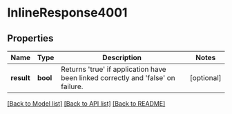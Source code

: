 # InlineResponse4001

## Properties
Name | Type | Description | Notes
------------ | ------------- | ------------- | -------------
**result** | **bool** | Returns &#x27;true&#x27; if application have been linked correctly and &#x27;false&#x27; on failure. | [optional] 

[[Back to Model list]](../../README.md#documentation-for-models) [[Back to API list]](../../README.md#documentation-for-api-endpoints) [[Back to README]](../../README.md)

